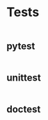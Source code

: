 # Tests


```python


```



## pytest

```python


```



## unittest

```python


```



## doctest


```python


```
